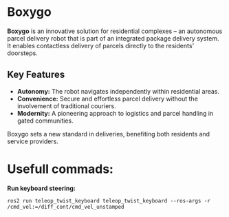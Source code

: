 # Boxygo

**Boxygo** is an innovative solution for residential complexes – an autonomous parcel delivery robot that is part of an integrated package delivery system. It enables contactless delivery of parcels directly to the residents' doorsteps.

## Key Features
- **Autonomy:** The robot navigates independently within residential areas.
- **Convenience:** Secure and effortless parcel delivery without the involvement of traditional couriers.
- **Modernity:** A pioneering approach to logistics and parcel handling in gated communities.

Boxygo sets a new standard in deliveries, benefiting both residents and service providers.


# Usefull commads:

**Run keyboard steering:**

`ros2 run teleop_twist_keyboard teleop_twist_keyboard --ros-args -r /cmd_vel:=/diff_cont/cmd_vel_unstamped` 
